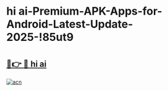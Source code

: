 # hi ai-Premium-APK-Apps-for-Android-Latest-Update-2025-!85ut9

# <h2><a href="https://googleone.com">🔗👉 🔴 hi ai</a></h2>

[![acn](https://github.com/user-attachments/assets/0f9c940e-d8b0-45ae-aac7-cd30a18b3e1c)](https://googleone.com)

